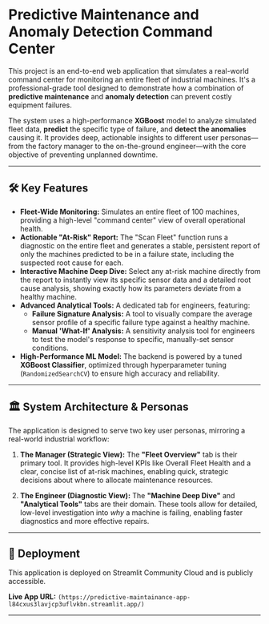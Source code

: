 # Predictive Maintenance and Anomaly Detection Command Center

This project is an end-to-end web application that simulates a real-world command center for monitoring an entire fleet of industrial machines. It's a professional-grade tool designed to demonstrate how a combination of **predictive maintenance** and **anomaly detection** can prevent costly equipment failures.

The system uses a high-performance **XGBoost** model to analyze simulated fleet data, **predict** the specific type of failure, and **detect the anomalies** causing it. It provides deep, actionable insights to different user personas—from the factory manager to the on-the-ground engineer—with the core objective of preventing unplanned downtime.

---


## 🛠️ Key Features

* **Fleet-Wide Monitoring:** Simulates an entire fleet of 100 machines, providing a high-level "command center" view of overall operational health.
* **Actionable "At-Risk" Report:** The "Scan Fleet" function runs a diagnostic on the entire fleet and generates a stable, persistent report of only the machines predicted to be in a failure state, including the suspected root cause for each.
* **Interactive Machine Deep Dive:** Select any at-risk machine directly from the report to instantly view its specific sensor data and a detailed root cause analysis, showing exactly how its parameters deviate from a healthy machine.
* **Advanced Analytical Tools:** A dedicated tab for engineers, featuring:
    * **Failure Signature Analysis:** A tool to visually compare the average sensor profile of a specific failure type against a healthy machine.
    * **Manual 'What-If' Analysis:** A sensitivity analysis tool for engineers to test the model's response to specific, manually-set sensor conditions.
* **High-Performance ML Model:** The backend is powered by a tuned **XGBoost Classifier**, optimized through hyperparameter tuning (`RandomizedSearchCV`) to ensure high accuracy and reliability.

---

## 🏛️ System Architecture & Personas

The application is designed to serve two key user personas, mirroring a real-world industrial workflow:

1.  **The Manager (Strategic View):** The **"Fleet Overview"** tab is their primary tool. It provides high-level KPIs like Overall Fleet Health and a clear, concise list of at-risk machines, enabling quick, strategic decisions about where to allocate maintenance resources.

2.  **The Engineer (Diagnostic View):** The **"Machine Deep Dive"** and **"Analytical Tools"** tabs are their domain. These tools allow for detailed, low-level investigation into *why* a machine is failing, enabling faster diagnostics and more effective repairs.

---

## 🚀 Deployment

This application is deployed on Streamlit Community Cloud and is publicly accessible.

**Live App URL:** `(https://predictive-maintainance-app-l84cxus3lavjcp3uflvkbn.streamlit.app/)`

---
